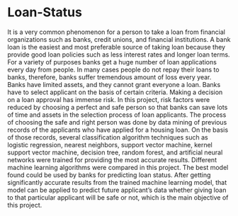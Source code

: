 # Loan-Status
It is a very common phenomenon for a person to take a loan from financial organizations such as banks, credit unions, and financial institutions. A bank loan is the easiest and most preferable source of taking loan because they provide good loan policies such as less interest rates and longer loan terms. For a variety of purposes banks get a huge number of loan applications every day from people. In many cases people do not repay their loans to banks, therefore, banks suffer tremendous amount of loss every year. Banks have limited assets, and they cannot grant everyone a loan. Banks have to select applicant on the basis of certain criteria. Making a decision on a loan approval has immense risk. In this project, risk factors were reduced by choosing a perfect and safe person so that banks can save lots of time and assets in the selection process of loan applicants. The process of choosing the safe and right person was done by data mining of previous records of the applicants who have applied for a housing loan. On the basis of those records, several classification algorithm techniques such as logistic regression, nearest neighbors, support vector machine, kernel support vector machine, decision tree, random forest, and artificial neural networks were trained for providing the most accurate results. Different machine learning algorithms were compared in this project. The best model found could be used by banks for predicting loan status. After getting significantly accurate results from the trained machine learning model, that model can be applied to predict future applicant’s data whether giving loan to that particular applicant will be safe or not, which is the main objective of this project.
